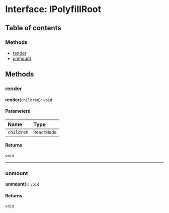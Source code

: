 # Interface: IPolyfillRoot

## Table of contents

### Methods

* [render](/auto-docs/form-materials/interfaces/IPolyfillRoot.md#render)
* [unmount](/auto-docs/form-materials/interfaces/IPolyfillRoot.md#unmount)

## Methods

### render

**render**(`children`): `void`

#### Parameters

| Name | Type |
| :------ | :------ |
| `children` | `ReactNode` |

#### Returns

`void`

***

### unmount

**unmount**(): `void`

#### Returns

`void`
